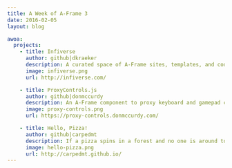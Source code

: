 ```yaml
---
title: A Week of A-Frame 3
date: 2016-02-05
layout: blog

awoa:
  projects:
    - title: Infiverse
      author: github|dkraeker
      description: A curated space of A-Frame sites, templates, and code snippets.
      image: infiverse.png
      url: http://infiverse.com/

    - title: ProxyControls.js
      author: github|donmccurdy
      description: An A-Frame component to proxy keyboard and gamepad controls between mobile devices over P2P WebRTC with WebSockets fallback support.
      image: proxy-controls.png
      url: https://proxy-controls.donmccurdy.com/

    - title: Hello, Pizza!
      author: github|carpedmt
      description: If a pizza spins in a forest and no one is around to eat it, does it make a sound?
      image: hello-pizza.png
      url: http://carpedmt.github.io/
---
```

